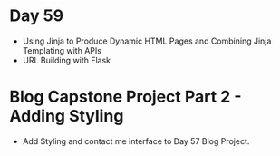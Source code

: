# Day 59

- Using Jinja to Produce Dynamic HTML Pages and Combining Jinja Templating with APIs
- URL Building with Flask

# Blog Capstone Project Part 2 - Adding Styling

- Add Styling and contact me interface to Day 57 Blog Project.